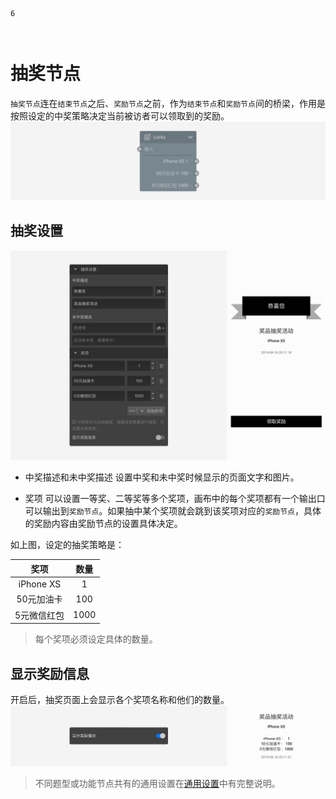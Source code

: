 ```index
6
```

```tag

```

```summary

```
# 抽奖节点

`抽奖节点`连在`结束节点`之后、`奖励节点`之前，作为`结束节点`和`奖励节点`间的桥梁，作用是按照设定的中奖策略决定当前被访者可以领取到的奖励。
<img src='../assets/toolsNodes/06lottery/node.png'>

## 抽奖设置

<img src='../assets/toolsNodes/06lottery/section.png'>

+ 中奖描述和未中奖描述
设置中奖和未中奖时候显示的页面文字和图片。

+ 奖项
可以设置一等奖、二等奖等多个奖项，画布中的每个奖项都有一个输出口可以输出到`奖励节点`。如果抽中某个奖项就会跳到该奖项对应的`奖励节点`，具体的奖励内容由奖励节点的设置具体决定。

如上图，设定的抽奖策略是：

|奖项|数量|
|:-:|:-:|
|iPhone XS|1|
|50元加油卡|100|
|5元微信红包|1000|

> 每个奖项必须设定具体的数量。

## 显示奖励信息
开启后，抽奖页面上会显示各个奖项名称和他们的数量。
<img src='../assets/toolsNodes/06lottery/show-rewards.png'>

> 不同题型或功能节点共有的通用设置在[通用设置](../../11nodeSettings/concept.md)中有完整说明。
